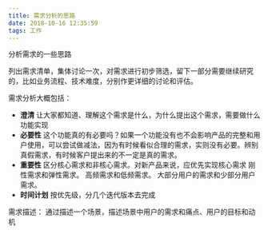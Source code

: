 ```yaml
---
title: 需求分析的思路
date: 2018-10-16 12:35:59
tags: 工作
---
```

分析需求的一些思路
<!-- more -->
列出需求清单，集体讨论一次，对需求进行初步筛选，留下一部分需要继续研究的，比如业务流程、技术难度，分别作更详细的讨论和评估。

需求分析大概包括：
- **澄清**
让大家都知道、理解这个需求是什么，为什么提出这个需求，需要做什么功能实现
- **必要性**
这个功能真的有必要吗？如果一个功能没有也不会影响产品的完整和用户使用，可以尝试做减法，因为有时候看似合理的需求，实则没有必要。辨别真假需求，有时候客户提出来的不一定是真的需求。
- **重要性**
区分核心需求和非核心需求。对新产品来说，应优先实现核心需求
刚性需求和弹性需求。
高频需求和低频需求。
大部分用户的需求和少部分用户需求。
- **时间计划**
按优先级，分几个迭代版本去完成

需求描述：
通过描述一个场景，描述场景中用户的需求和痛点、用户的目标和动机
